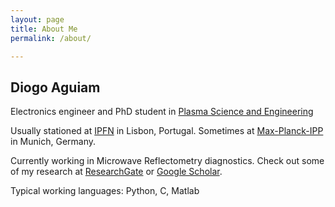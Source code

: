 ```yaml
---
layout: page
title: About Me
permalink: /about/

---
```



## Diogo Aguiam

Electronics engineer and PhD student in [Plasma Science and Engineering](https://www.ipfn.tecnico.ulisboa.pt/education/applause)

Usually stationed at [IPFN](https://www.ipfn.tecnico.ulisboa.pt/) in Lisbon, Portugal.
Sometimes at [Max-Planck-IPP](https://www.ipp.mpg.de/) in Munich, Germany.

Currently working in Microwave Reflectometry diagnostics.
Check out some of my research at [ResearchGate](https://www.researchgate.net/profile/Diogo_Aguiam)
or [Google Scholar](https://scholar.google.pt/citations?user=GQKhhkMAAAAJ&hl=en).


Typical working languages: Python, C, Matlab

